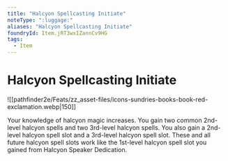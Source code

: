 ```yaml
---
title: "Halcyon Spellcasting Initiate"
noteType: ":luggage:"
aliases: "Halcyon Spellcasting Initiate"
foundryId: Item.jRT3wxIZannCv9HG
tags:
  - Item
---
```


# Halcyon Spellcasting Initiate
![[pathfinder2e/Feats/zz_asset-files/icons-sundries-books-book-red-exclamation.webp|150]]

Your knowledge of halcyon magic increases. You gain two common 2nd-level halcyon spells and two 3rd-level halcyon spells. You also gain a 2nd-level halcyon spell slot and a 3rd-level halcyon spell slot. These and all future halcyon spell slots work like the 1st-level halcyon spell slot you gained from Halcyon Speaker Dedication.
